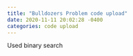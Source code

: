 ```yaml
---
title: "Bulldozers Problem code upload"
date: 2020-11-11 20:02:28 -0400
categories: code upload
---
```

Used binary search

<script src="https://gist.github.com/YechanLim/0be47e54340f490527b133097f42a5c9.js"></script>
